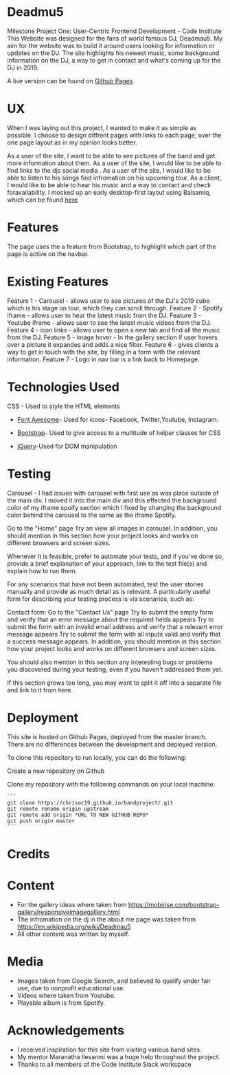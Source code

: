 



# Deadmu5
Milestone Project One: User-Centric Frontend Development - Code Institute
This Website was designed for the fans of world famous DJ, Deadmau5. My aim for the website was to build it around users looking for information or updates on the DJ. The site highlights his newest music, some background information on the DJ, a way to get in contact  and what's coming up for the DJ in 2019.


A live version can be found on [Github Pages](https://chrisoc19.github.io/bandproject/)

# UX
When I was laying out this project, I wanted to make it as simple as possible. I choose to design diffrent pages with links to each page, over the one page layout as in my opinion looks better. 

As a user of the site, I want to be able to see pictures of the band and get more information about them.
As a user of the site, I would like to be able to find links to the djs social media .
As a user of the site, I would like to be able to listen to his songs find infromation on his upcoming tour.
As a client, I would like to be able to hear his music and a way to contact and  check foravailability.
I mocked up an early desktop-first layout using Balsamiq, which can be found [here](https://balsamiq.cloud/snckoo2/p15ebfw/r57E)

# Features
The page uses the a feature from Bootstrap, to highlight which part of the page is active on the navbar.

# Existing Features
Feature 1 - Carousel - allows user to see pictures of the DJ's 2019 cube which is his stage on tour, which they can scroll through.
Feature 2 - Spotify iframe - allows user to hear the latest music from the DJ.
Feature 3 - Youtube iframe - allows user to see the latest music videos from the DJ.
Feature 4 - icon links - allows user to open a new tab and find all the music from the DJ.
Feature 5 - image hover - In the gallery section if user hovers over a picture it expandes and adds a nice filter.
Feature 6 - gives clients a way to  get in touch with the site, by filling in a form with the relevant information.
Feature 7 -  Logo in nav bar is a link back to Homepage.
# Technologies Used
CSS - Used to style the HTML elements

- [Font Awesome](https://fontawesome.com/)- Used for icons- Facebook, Twitter,Youtube, Instagram. 

- [Bootstrap](https://getbootstrap.com/)- Used to give access to a multitude of helper classes for CSS

- [jQuery](https://jquery.com/)-Used for DOM manipulation

# Testing
Carousel - I had issues with carousel with first use as was place outside of the main div. I moved it into the main div and this effected the background color of my iframe spoify section which I fixed by changing the background color behind the carousel to the same as the iframe Spotify.


Go to the "Home" page
Try an view all images in carousel. 
In addition, you should mention in this section how your project looks and works on different browsers and screen sizes.



Whenever it is feasible, prefer to automate your tests, and if you've done so, provide a brief explanation of your approach, link to the test file(s) and explain how to run them.

For any scenarios that have not been automated, test the user stories manually and provide as much detail as is relevant. A particularly useful form for describing your testing process is via scenarios, such as:

Contact form:
Go to the "Contact Us" page
Try to submit the empty form and verify that an error message about the required fields appears
Try to submit the form with an invalid email address and verify that a relevant error message appears
Try to submit the form with all inputs valid and verify that a success message appears.
In addition, you should mention in this section how your project looks and works on different browsers and screen sizes.

You should also mention in this section any interesting bugs or problems you discovered during your testing, even if you haven't addressed them yet.

If this section grows too long, you may want to split it off into a separate file and link to it from here.

# Deployment
This site is hosted on Github Pages, deployed from the master branch. There are no differences between the development and deployed version.

To clone this repository to run locally, you can do the following:

Create a new repository on Github

Clone my repository with the following commands on your local machine:

    ```
    git clone https://chrisoc19.github.io/bandproject/.git
    git remote rename origin upstream
    git remote add origin *URL TO NEW GITHUB REPO*
    git push origin master
    ```
# Credits

# Content

- For the gallery ideas where taken from https://mobirise.com/bootstrap-gallery/responsiveimagegallery.html
- The infromation on the dj in the about me page was taken from https://en.wikipedia.org/wiki/Deadmau5
- All other content was written by myself.

# Media 
- Images taken from Google Search, and believed to qualify under fair use, due to nonprofit educational use.
- Videos where taken from Youtube.
- Playable album is from Spotify.


# Acknowledgements
- I received inspiration for this site from visiting various band sites.
- My mentor  Maranatha Ilesanmi was a huge help throughout the project.
- Thanks to all members of the Code Institute Slack workspace
